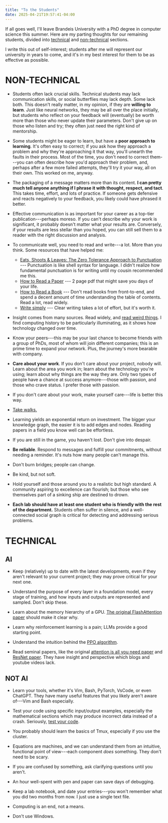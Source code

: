 ```yaml
---
title: "To the Students"
date: 2025-04-21T19:57:41-04:00
---
```


If all goes well, I'll leave Brandeis University with a PhD degree in computer science this summer. Here are my parting thoughts for our remaining students, divided into [technical](#technical) and [non-technical](#non-technical) sections.

I write this out of self-interest; students after me will represent our university in years to come, and it's in my best interest for them to be as effective as possible.

# NON-TECHNICAL

* Students often lack crucial skills. Technical students may lack communication skills, or social butterflies may lack depth. Some lack both. This doesn't really matter, in my opinion, if they are **willing to learn**. Just like neural networks, they may be all over the place initially, but students who reflect on your feedback will (eventually) be worth more than those who never update their parameters. Don't give up on those who listen and try; they often just need the right kind of mentorship.

* Some students might be eager to learn, but have a **poor approach to learning**. It's often easy to correct; if you ask how they approach a problem and why they're approaching it that way, you'll unearth the faults in their process. Most of the time, you don't need to correct them---you can often describe how you'd approach their problem, and, perhaps after a few more failed attempts, they'll try it your way, all on their own. This worked on me, anyway.

* The packaging of a message matters more than its content. **I can pretty much tell anyone anything if I phrase it with thought, respect, and tact**. This takes time, effort, and lots of practice. If someone gets defensive and reacts negatively to your feedback, you likely could have phrased it better.

* Effective communication is as important for your career as a top-tier publication---perhaps moreso. If you can't describe why your work is significant, it probably doesn't matter what your results are. Conversely, if your results are less stellar than you hoped, you can still sell them to a reader with the right discussion and analysis.

* To communicate well, you need to read and write---a lot. More than you think. Some resources that have helped me:
    * [Eats, Shoots & Leaves: The Zero Tolerance Approach to Punctuation](https://en.wikipedia.org/wiki/Eats,_Shoots_%26_Leaves) --- Punctuation is like shell syntax for language. I didn't realize how fundamental punctuation is for writing until my cousin recommended me this.
    * [How to Read a Paper](https://web.stanford.edu/class/cs114/reading-keshav.pdf) --- 2 page pdf that might save you days of your life.
    * [How to Read a Book](https://en.wikipedia.org/wiki/How_to_Read_a_Book) --- Don't read books from front-to-end, and spend a decent amount of time understanding the table of contents. Read a lot, read widely.
    * [Write simply](https://paulgraham.com/simply.html) --- Clear writing takes a lot of effort, but it's worth it.

* Insight comes from many sources. Read widely, and [read weird things](https://jarbus.net/blog/read-weird-things/). I find computing history to be particularly illuminating, as it shows how technology changed over time.

* Know your peers---this may be your last chance to become friends with a group of PhDs, most of whom will join different companies; this is an prime time to expand your network. Plus, the journey's more bearable with company.

* **Care about your work**. If you don't care about your project, nobody will. Learn about the area you work in; learn about the technology you're using; learn about why things are the way they are. Only two types of people have a chance at success anymore---those with passion, and those who crave status. I prefer those with passion.

* If you don't care about your work, make yourself care---life is better this way.

* [Take walks.](https://www.themarginalian.org/2021/12/12/nietzsche-walking/)

* Learning yields an exponential return on investment. The bigger your knowledge graph, the easier it is to add edges and nodes. Reading papers in a field you know well can be effortless.

* If you are still in the game, you haven't lost. Don't give into despair.

* **Be reliable**. Respond to messages and fulfill your commitments, without needing a reminder. It's nuts how many people can't manage this.

* Don't burn bridges; people can change.

* Be kind, but not soft.

* Hold yourself and those around you to a realistic but high standard. A community aspiring to excellence can flourish; but those who see themselves part of a sinking ship are destined to drown.

* **Each lab should have at least one student who is friendly with the rest of the department.** Students often suffer in silence, and a well-connected social graph is critical for detecting and addressing serious problems. 


# TECHNICAL

## AI
* Keep (relatively) up to date with the latest developments, even if they aren't relevant to your current project; they may prove critical for your next one.

* Understand the purpose of every layer in a foundation model, every stage of training, and how inputs and outputs are represented and sampled. Don't skip these.

* Learn about the memory hierarchy of a GPU. [The original FlashAttention paper](https://arxiv.org/abs/2205.14135) should make it clear why.

* Learn why reinforcement learning is a pain; LLMs provide a good starting point.

* Understand the intuition behind the [PPO algorithm](https://arxiv.org/abs/1707.06347).

* Read seminal papers, like the original [attention is all you need paper](https://arxiv.org/abs/1706.03762) and [ResNet paper](https://arxiv.org/abs/1512.03385). They have insight and perspective which blogs and youtube videos lack.



## NOT AI
* Learn your tools, whether it's Vim, Bash, PyTorch, VsCode, or even ChatGPT. They have many useful features that you likely aren't aware of---Vim and Bash especially.

* Test your code using specific input/output examples, especially the mathematical sections which may produce incorrect data instead of a crash. Seriously, [test your code](https://jarbus.net/blog/unexpected-benefits-of-testing/).

* You probably should learn the basics of Tmux, especially if you use the cluster.

* Equations are machines, and we can understand them from an intuitive, functional point of view---each component *does* something. They don't need to be scary.

* If you are confused by something, ask clarifying questions until you aren't.

* An hour well-spent with pen and paper can save days of debugging.

* Keep a lab notebook, and date your entries---you won't remember what you did two months from now. I just use a single text file.

* Computing is an end, not a means.

* Don't use Windows.







